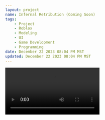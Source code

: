```yaml
---
layout: project
name: Infernal Retribution (Coming Soon)
tags: 
    - Project
    - Roblox
    - Modeling
    - UI
    - Game Development
    - Programming
date: December 22 2023 08:04 PM MST
updated: December 22 2023 08:04 PM MST
---
```


<video controls>
  <source src="/assets/videos/infernal_retribution/2023-12-02 20-32-41.mp4" type="video/mp4" width="100%">
</video>